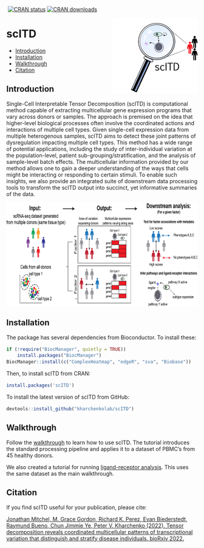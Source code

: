 
<!-- README.md is generated from README.Rmd. Please edit that file -->
<!-- badges: start -->

[![<kharchenkolab>](https://circleci.com/gh/kharchenkolab/scITD.svg?style=svg)](https://app.circleci.com/pipelines/github/kharchenkolab/scITD)
[![CRAN status](https://www.r-pkg.org/badges/version/scITD)](https://cran.r-project.org/package=scITD)
[![CRAN downloads](https://cranlogs.r-pkg.org/badges/scITD)](https://cran.r-project.org/package=scITD)
<!-- badges: end -->

<img src="https://github.com/kharchenkolab/scITD/blob/develop/inst/scITD_logo.png" align="right" height="200">

# scITD

- [Introduction](#introduction)
- [Installation](#installation)
- [Walkthrough](#walkthrough)
- [Citation](#citation)

## Introduction

Single-Cell Interpretable Tensor Decomposition (scITD) is computational
method capable of extracting multicellular gene expression programs that
vary across donors or samples. The approach is premised on the idea that
higher-level biological processes often involve the coordinated actions
and interactions of multiple cell types. Given single-cell expression
data from multiple heterogenous samples, scITD aims to detect these
joint patterns of dysregulation impacting multiple cell types. This
method has a wide range of potential applications, including the study
of inter-individual variation at the population-level, patient
sub-grouping/stratification, and the analysis of sample-level batch
effects. The multicellular information provided by our method allows one
to gain a deeper understanding of the ways that cells might be
interacting or responding to certain stimuli. To enable such insights,
we also provide an integrated suite of downstream data processing tools
to transform the scITD output into succinct, yet informative summaries
of the data.

<img src="https://github.com/kharchenkolab/scITD/blob/develop/inst/scITD_overview_v2.jpg" align="center" height="275">


## Installation

The package has several dependencies from Bioconductor. To install these:
``` r
if (!require("BiocManager", quietly = TRUE))
    install.packages("BiocManager")
BiocManager::install(c("ComplexHeatmap", "edgeR", "sva", "Biobase"))
```

Then, to install scITD from CRAN:

``` r
install.packages('scITD')
```

To install the latest version of scITD from GitHub:

``` r
devtools::install_github("kharchenkolab/scITD")
```

## Walkthrough

Follow the [walkthrough](http://pklab.med.harvard.edu/jonathan/) to
learn how to use scITD. The tutorial introduces the standard processing
pipeline and applies it to a dataset of PBMC’s from 45 healthy donors.

We also created a tutorial for running [ligand-receptor analysis](http://pklab.med.harvard.edu/jonathan/LR_analysis.html). This uses the same dataset as the main walkthrough.

## Citation

If you find scITD useful for your publication, please cite:

[Jonathan Mitchel, M. Grace Gordon, Richard K. Perez, Evan Biederstedt, Raymund Bueno, Chun Jimmie Ye, Peter V. Kharchenko (2022). Tensor        decomposition reveals coordinated multicellular patterns of transcriptional variation that distinguish and stratify disease individuals.        bioRxiv 2022.](https://www.biorxiv.org/content/10.1101/2022.02.16.480703v1)

